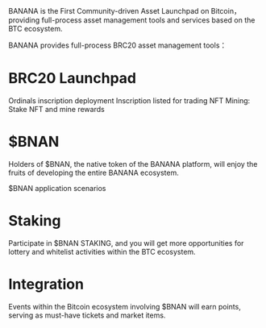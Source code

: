 BANANA is the First Community-driven Asset Launchpad on Bitcoin，providing full-process asset management tools and services based on the BTC ecosystem.

BANANA provides full-process BRC20 asset management tools：

# BRC20 Launchpad
Ordinals inscription deployment
Inscription listed for trading
NFT Mining: Stake NFT and mine rewards

# $BNAN
Holders of $BNAN, the native token of the BANANA platform, will enjoy the fruits of developing the entire BANANA ecosystem.

$BNAN application scenarios

# Staking
Participate in $BNAN STAKING, and you will get more opportunities for lottery and whitelist activities within the BTC ecosystem.

# Integration
Events within the Bitcoin ecosystem involving $BNAN will earn points, serving as must-have tickets and market items.
